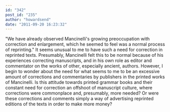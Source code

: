 ```yaml
---
id: "342"
post_id: "235"
author: "howardsend"
date: "2011-09-20 16:23:32"
---
```

"We have already observed Mancinelli's growing preoccupation with correction and enlargement, which he seemed to feel was a normal process of reprinting." It seems unusual to me to have such a need for correction in reprinted texts. Presumably, Mancinelli felt this to be normal because of his experiences correcting manuscripts, and in his own role as editor and commentator on the works of other, especially ancient, authors. However, I begin to wonder about the need for what seems to me to be an excessive amount of corrections and commentaries by publishers in the printed works of Mancinelli. Is this attitude towards printed grammar books and their constant need for correction an offshoot of manuscript culture, where corrections were commonplace and, presumably, more needed? Or were these corrections and comments simply a way of advertising reprinted editions of the texts in order to make more money?

